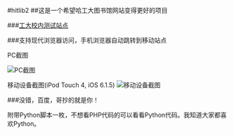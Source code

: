 #hitlib2
##这是一个希望哈工大图书馆网站变得更好的项目

###[工大校内测试站点](http://202.118.251.53/hitlib2)

###支持现代浏览器访问，手机浏览器自动跳转到移动站点

PC截图

![PC截图](https://github.com/HIT-ON-Github/hitlib2/raw/master/screenshot-pc.png)

移动设备截图(iPod Touch 4, iOS 6.1.5)
![移动设备截图](https://github.com/HIT-ON-Github/hitlib2/raw/master/screenshot-mobile.png)

###没错，百度，哥抄的就是你！

附带Python脚本一枚，不想看PHP代码的可以看看Python代码。我知道大家都喜欢Python。